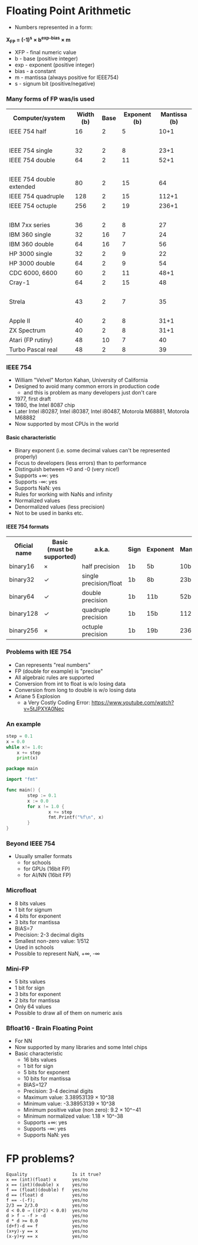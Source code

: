 # Floating Point Arithmetic

* Numbers represented in a form:

<p><strong>X<sub>FP</sub> = (-1)<sup>s</sup>&nbsp;&times;&nbsp;b<sup>exp-bias</sup>&nbsp;&times;&nbsp;m</strong></p>

* XFP - final numeric value
* b - base (positive integer)
* exp - exponent (positive integer)
* bias - a constant
* m - mantissa (always positive for IEEE754)
* s - signum bit (positive/negative)

### Many forms of FP was/is used

<table>
<tr><th>Computer/system</th><th>Width (b)</th><th>Base</th><th>Exponent (b)</th><th>Mantissa (b)</th></tr>
<tr><td>IEEE 754 half</td><td>16</td><td>2</td><td>5</td><td>10+1</td></tr>
<tr><td>&nbsp;</td><td>&nbsp;</td><td>&nbsp;</td><td>&nbsp;</td><td>&nbsp;</td></tr>
<tr><td>IEEE 754 single</td><td>32</td><td>2</td><td>8</td><td>23+1</td></tr>
<tr><td>IEEE 754 double</td><td>64</td><td>2</td><td>11</td><td>52+1</td></tr>
<tr><td>&nbsp;</td><td>&nbsp;</td><td>&nbsp;</td><td>&nbsp;</td><td>&nbsp;</td></tr>
<tr><td>IEEE 754 double extended</td><td>80</td><td>2</td><td>15</td><td>64</td></tr>
<tr><td>IEEE 754 quadruple</td><td>128</td><td>2</td><td>15</td><td>112+1</td></tr>
<tr><td>IEEE 754 octuple</td><td>256</td><td>2</td><td>19</td><td>236+1</td></tr>
<tr><td>&nbsp;</td><td>&nbsp;</td><td>&nbsp;</td><td>&nbsp;</td><td>&nbsp;</td></tr>
<tr><td>IBM 7xx series</td><td>36</td><td>2</td><td>8</td><td>27</td></tr>
<tr><td>IBM 360 single</td><td>32</td><td>16</td><td>7</td><td>24</td></tr>
<tr><td>IBM 360 double</td><td>64</td><td>16</td><td>7</td><td>56</td></tr>
<tr><td>HP 3000 single</td><td>32</td><td>2</td><td>9</td><td>22</td></tr>
<tr><td>HP 3000 double</td><td>64</td><td>2</td><td>9</td><td>54</td></tr>
<tr><td>CDC 6000, 6600</td><td>60</td><td>2</td><td>11</td><td>48+1</td></tr>
<tr><td>Cray-1</a></td><td>64</td><td>2</td><td>15</td><td>48</td></tr>
<tr><td>&nbsp;</td><td>&nbsp;</td><td>&nbsp;</td><td>&nbsp;</td><td>&nbsp;</td></tr>
<tr><td>Strela</a></td><td>43</td><td>2</td><td>7</td><td>35</td></tr>
<tr><td>&nbsp;</td><td>&nbsp;</td><td>&nbsp;</td><td>&nbsp;</td><td>&nbsp;</td></tr>
<tr><td>Apple II</td><td>40</td><td>2</td><td>8</td><td>31+1</td></tr>
<tr><td>ZX Spectrum</td><td>40</td><td>2</td><td>8</td><td>31+1</td></tr>
<tr><td>Atari (FP rutiny)</td><td>48</td><td>10</td><td>7</td><td>40</td></tr>
<tr><td>Turbo Pascal real</td><td>48</td><td>2</td><td>8</td><td>39</td></tr>
</table>

### IEEE 754

* William "Velvel" Morton Kahan, University of California
* Designed to avoid many common errors in production code
    - and this is problem as many developers just don't care
* 1977, first draft
* 1980, the Intel 8087 chip
* Later Intel i80287, Intel i80387, Intel i80487, Motorola M68881, Motorola M68882
* Now supported by most CPUs in the world

#### Basic characteristic

* Binary exponent (i.e. some decimal values can't be represented properly)
* Focus to developers (less errors) than to performance
* Distinguish between +0 and -0 (very nice!) 
* Supports +∞:	yes
* Supports -∞:	yes
* Supports NaN:	yes
* Rules for working with NaNs and infinity
* Normalized values
* Denormalized values (less precision)
* Not to be used in banks etc.

#### IEEE 754 formats

<table>
<tr><th>Oficial name</th><th>Basic (must be supported)</th><th>a.k.a.</th><th>Sign</th><th>Exponent</th><th>Mantissa</th><th>Sum (bits)</th><th>Decimal numbers</th></tr>
<tr><td>binary16</td><td>&times;</td><td>half precision</td><td>1b</td><td> 5b</td><td>10b</td><td>16b</td><td>cca 3,3</td></tr>
<tr><td>binary32</td><td>&#x2713;</td><td>single precision/float</td><td>1b</td><td> 8b</td><td>23b</td><td>32b</td><td>cca 7,2</td></tr>
<tr><td>binary64</td><td>&#x2713;</td><td>double precision</td><td>1b</td><td>11b</td><td>52b</td><td>64b</td><td>cca 15,9</td></tr>
<tr><td>binary128</td><td>&#x2713;</td><td>quadruple precision</td><td>1b</td><td>15b</td><td>112b</td><td>128b</td><td>cca 34,0</td></tr>
<tr><td>binary256</td><td>&times;</td><td>octuple precision</td><td>1b</td><td>19b</td><td>236b</td><td>256b</td><td>cca 71,3</td></tr>
</table>

### Problems with IEE 754

* Can represents "real numbers"
* FP (double for example) is "precise"
* All algebraic rules are supported
* Conversion from int to float is w/o losing data
* Conversion from long to double is w/o losing data
* Ariane 5 Explosion
    - a Very Costly Coding Error: https://www.youtube.com/watch?v=5tJPXYA0Nec

### An example

```python
step = 0.1
x = 0.0
while x!= 1.0:
    x += step
    print(x)
```

```go
package main

import "fmt"

func main() {
        step := 0.1
        x := 0.0
        for x != 1.0 {
                x += step
                fmt.Printf("%f\n", x)
        }
}
```
### Beyond IEEE 754

* Usually smaller formats
    - for schools
    - for GPUs (16bit FP)
    - for AI/NN (16bit FP)

### Microfloat

* 8 bits values
* 1 bit for signum
* 4 bits for exponent
* 3 bits for mantissa
* BIAS=7
* Precision: 2-3 decimal digits
* Smallest non-zero value: 1/512
* Used in schools
* Possible to represent NaN, +∞, -∞

### Mini-FP

* 5 bits values
* 1 bit for sign
* 3 bits for exponent
* 2 bits for mantissa
* Only 64 values
* Possible to draw all of them on numeric axis

### Bfloat16 - Brain Floating Point

* For NN
* Now supported by many libraries and some Intel chips
* Basic characteristic
    - 16 bits values
    - 1 bit for sign
    - 5 bits for exponent
    - 10 bits for mantissa
    - BIAS=127
    - Precision: 3-4 decimal digits
    - Maximum value: 3.38953139 × 10^38
    - Minimum value: -3.38953139 × 10^38
    - Minimum positive value (non zero): 9.2 × 10^−41
    - Minimum normalized value: 1.18 × 10^-38
    - Supports +∞:	yes
    - Supports -∞:	yes
    - Supports NaN:	yes


# FP problems?

```
Equality                 Is it true?
x == (int)(float) x      yes/no
x == (int)(double) x     yes/no
f == (float)(double) f   yes/no
d == (float) d           yes/no
f == -(-f);              yes/no
2/3 == 2/3.0             yes/no
d < 0.0 ⇒ ((d*2) < 0.0)  yes/no
d > f ⇒ -f > -d          yes/no
d * d >= 0.0             yes/no
(d+f)-d == f             yes/no
(x+y)-y == x             yes/no
(x-y)+y == x             yes/no
```

